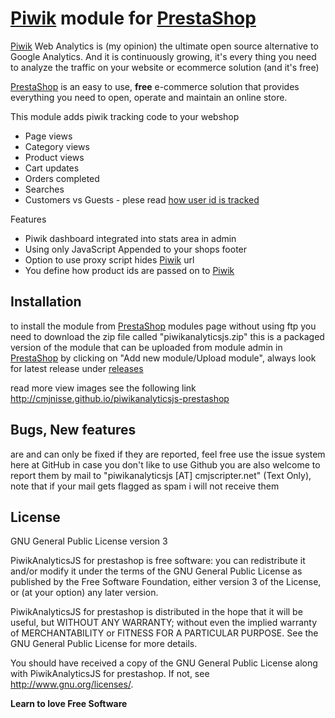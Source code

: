 [Piwik] module for [PrestaShop]
=========

[Piwik] Web Analytics is (my opinion) the ultimate open source alternative to Google Analytics. And it is continuously growing, it's every thing you need to analyze the traffic on your website or ecommerce solution (and it's free)

[PrestaShop] is an easy to use, **free** e-commerce solution that provides everything you need to open, operate and maintain an online store.

This module adds piwik tracking code to your webshop
  - Page views
  - Category views
  - Product views
  - Cart updates
  - Orders completed
  - Searches
  - Customers vs Guests - plese read [how user id is tracked]

Features
  - Piwik dashboard integrated into stats area in admin
  - Using only JavaScript Appended to your shops footer
  - Option to use proxy script hides [Piwik] url
  - You define how product ids are passed on to [Piwik] 

Installation
--------------
to install the module from [PrestaShop] modules page without using ftp you need to download the zip file called "piwikanalyticsjs.zip" this is a packaged version of the module that can be uploaded from module admin in [PrestaShop] by clicking on "Add new module/Upload module", always look for latest release under [releases]

read more view images see the following link
http://cmjnisse.github.io/piwikanalyticsjs-prestashop

Bugs, New features
--------------
are and can only be fixed if they are reported, feel free use the issue system here at GitHub in case you don't like to use Github you are also welcome to report them by mail to "piwikanalyticsjs [AT] cmjscripter.net" (Text Only), note that if your mail gets flagged as spam i will not receive them

License
----

GNU General Public License version 3

PiwikAnalyticsJS for prestashop is free software: you can redistribute it and/or modify
it under the terms of the GNU General Public License as published by
the Free Software Foundation, either version 3 of the License, or
(at your option) any later version.

PiwikAnalyticsJS for prestashop is distributed in the hope that it will be useful,
but WITHOUT ANY WARRANTY; without even the implied warranty of
MERCHANTABILITY or FITNESS FOR A PARTICULAR PURPOSE.  See the
GNU General Public License for more details.

You should have received a copy of the GNU General Public License
along with PiwikAnalyticsJS for prestashop.  If not, see <http://www.gnu.org/licenses/>.

**Learn to love Free Software**

[PrestaShop]:http://prestashop.com/
[Piwik]:http://piwik.org/
[how user id is tracked]:http://piwik.org/docs/user-id/#how-requests-with-a-user-id-are-tracked
[releases]:https://github.com/cmjnisse/piwikanalyticsjs-prestashop/releases

